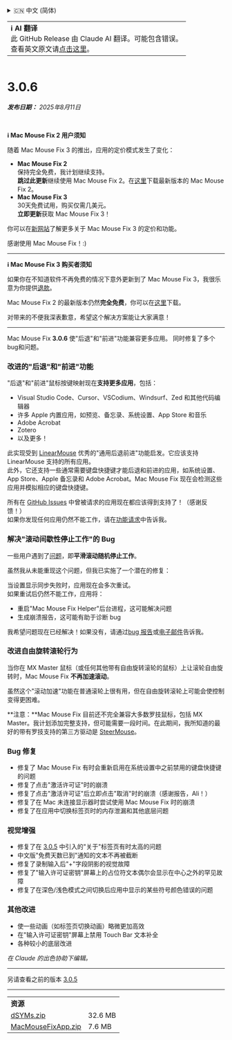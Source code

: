 <details>
<summary>🇨🇳 中文 (简体)</summary>

[🇬🇧 English (GitHub Release)](https://github.com/noah-nuebling/mac-mouse-fix/releases/tag/3.0.6)\
[🇩🇪 Deutsch](https://redirect.macmousefix.com/?target=mmf-release&tag=3.0.6&locale=de)\
[🇻🇳 Tiếng Việt](https://redirect.macmousefix.com/?target=mmf-release&tag=3.0.6&locale=vi)\
**🇨🇳 中文 (简体)**\
[🇨🇳 中文 (繁體)](https://redirect.macmousefix.com/?target=mmf-release&tag=3.0.6&locale=zh-Hant)\
[🇭🇰 中文（香港)](https://redirect.macmousefix.com/?target=mmf-release&tag=3.0.6&locale=zh-HK)\
[🇰🇷 한국어](https://redirect.macmousefix.com/?target=mmf-release&tag=3.0.6&locale=ko)\
[Help translate Mac Mouse Fix to different languages!](https://github.com/noah-nuebling/mac-mouse-fix/discussions/731)
</details>
<table align=><td>
<b>ℹ️ AI 翻译</b><br>
此 GitHub Release 由 Claude AI 翻译。可能包含错误。<br>
查看英文原文请<a href="https://github.com/noah-nuebling/mac-mouse-fix/releases/tag/3.0.6">点击这里</a>。
</td></table>

<table></table>

# 3.0.6
***发布日期：** 2025年8月11日*

<br>

**ℹ️ Mac Mouse Fix 2 用户须知**

随着 Mac Mouse Fix 3 的推出，应用的定价模式发生了变化：

- **Mac Mouse Fix 2**\
保持完全免费，我计划继续支持。\
**跳过此更新**继续使用 Mac Mouse Fix 2。在[这里](https://redirect.macmousefix.com/?target=mmf2-latest&locale=zh-Hans)下载最新版本的 Mac Mouse Fix 2。
- **Mac Mouse Fix 3**\
30天免费试用，购买仅需几美元。\
**立即更新**获取 Mac Mouse Fix 3！

你可以在[新网站](https://macmousefix.com/)了解更多关于 Mac Mouse Fix 3 的定价和功能。

感谢使用 Mac Mouse Fix！:)

---

**ℹ️ Mac Mouse Fix 3 购买者须知**

如果你在不知道软件不再免费的情况下意外更新到了 Mac Mouse Fix 3，我很乐意为你提供[退款](https://redirect.macmousefix.com/?target=mmf-apply-for-refund&locale=zh-Hans)。

Mac Mouse Fix 2 的最新版本仍然**完全免费**，你可以在[这里](https://redirect.macmousefix.com/?target=mmf2-latest&locale=zh-Hans)下载。

对带来的不便我深表歉意，希望这个解决方案能让大家满意！

---

Mac Mouse Fix **3.0.6** 使"后退"和"前进"功能兼容更多应用。
同时修复了多个bug和问题。

### 改进的"后退"和"前进"功能

"后退"和"前进"鼠标按键映射现在**支持更多应用**，包括：

- Visual Studio Code、Cursor、VSCodium、Windsurf、Zed 和其他代码编辑器
- 许多 Apple 内置应用，如预览、备忘录、系统设置、App Store 和音乐
- Adobe Acrobat
- Zotero
- 以及更多！

此实现受到 [LinearMouse](https://github.com/linearmouse/linearmouse) 优秀的"通用后退前进"功能启发。它应该支持 LinearMouse 支持的所有应用。\
此外，它还支持一些通常需要键盘快捷键才能后退和前进的应用，如系统设置、App Store、Apple 备忘录和 Adobe Acrobat。Mac Mouse Fix 现在会检测这些应用并模拟相应的键盘快捷键。

所有在 [GitHub Issues](https://github.com/noah-nuebling/mac-mouse-fix/issues?q=state%3Aclosed%20label%3A%22Universal%20Back%20and%20Forward%22) 中曾被请求的应用现在都应该得到支持了！（感谢反馈！）\
如果你发现任何应用仍然不能工作，请在[功能请求](http://redirect.macmousefix.com/?target=mmf-feedback-feature-request&locale=zh-Hans)中告诉我。

### 解决"滚动间歇性停止工作"的 Bug

一些用户遇到了[问题](https://github.com/noah-nuebling/mac-mouse-fix/issues?q=is%3Aissue%20state%3Aclosed%20stops%20working%20label%3A%22Scroll%20Stops%20Working%20Intermittently%22)，即**平滑滚动随机停止工作**。

虽然我从未能重现这个问题，但我已实施了一个潜在的修复：

当设置显示同步失败时，应用现在会多次重试。\
如果重试后仍然不能工作，应用将：

- 重启"Mac Mouse Fix Helper"后台进程，这可能解决问题
- 生成崩溃报告，这可能有助于诊断 bug

我希望问题现在已经解决！如果没有，请通过[bug 报告](http://redirect.macmousefix.com/?target=mmf-feedback-bug-report&locale=zh-Hans)或[电子邮件](http://redirect.macmousefix.com/?target=mailto-noah&locale=zh-Hans)告诉我。

### 改进自由旋转滚轮行为

当你在 MX Master 鼠标（或任何其他带有自由旋转滚轮的鼠标）上让滚轮自由旋转时，Mac Mouse Fix **不再加速滚动**。

虽然这个"滚动加速"功能在普通滚轮上很有用，但在自由旋转滚轮上可能会使控制变得更困难。

**注意：**Mac Mouse Fix 目前还不完全兼容大多数罗技鼠标，包括 MX Master。我计划添加完整支持，但可能需要一段时间。在此期间，我所知道的最好的带有罗技支持的第三方驱动是 [SteerMouse](https://plentycom.jp/en/steermouse/)。

### Bug 修复

- 修复了 Mac Mouse Fix 有时会重新启用在系统设置中之前禁用的键盘快捷键的问题
- 修复了点击"激活许可证"时的崩溃
- 修复了点击"激活许可证"后立即点击"取消"时的崩溃（感谢报告，Ali！）
- 修复了在 Mac 未连接显示器时尝试使用 Mac Mouse Fix 时的崩溃
- 修复了在应用中切换标签页时的内存泄漏和其他底层问题

### 视觉增强

- 修复了在 [3.0.5](https://redirect.macmousefix.com/?target=mmf-release&tag=3.0.5&locale=zh-Hans) 中引入的"关于"标签页有时太高的问题
- 中文版"免费天数已到"通知的文本不再被截断
- 修复了录制输入后"+"字段阴影的视觉故障
- 修复了"输入许可证密钥"屏幕上的占位符文本偶尔会显示在中心之外的罕见故障
- 修复了在深色/浅色模式之间切换后应用中显示的某些符号颜色错误的问题

### 其他改进

- 使一些动画（如标签页切换动画）略微更加高效
- 在"输入许可证密钥"屏幕上禁用 Touch Bar 文本补全
- 各种较小的底层改进

*在 Claude 的出色协助下编辑。*

---

另请查看之前的版本 [3.0.5](https://redirect.macmousefix.com/?target=mmf-release&tag=3.0.5&locale=zh-Hans)

---

<table align="start">
<tr>
    <td colspan=2>
        <b>资源</b>
    </td>
</tr>
<tr>
    <td><a href="https://github.com/noah-nuebling/mac-mouse-fix/releases/download/3.0.6/dSYMs.zip">dSYMs.zip</a></td>
    <td>32.6 MB</td>
</tr>
<tr>
    <td><a href="https://github.com/noah-nuebling/mac-mouse-fix/releases/download/3.0.6/MacMouseFixApp.zip">MacMouseFixApp.zip</a></td>
    <td>7.6 MB</td>
</tr>
</table>